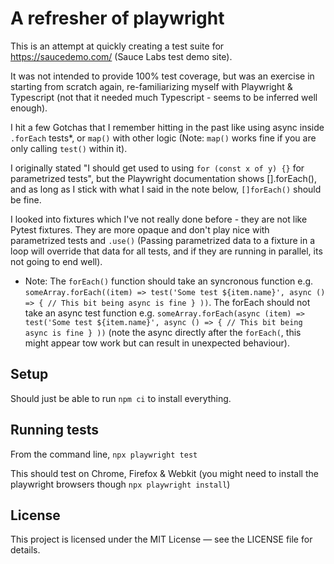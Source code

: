 # A refresher of playwright

This is an attempt at quickly creating a test suite for https://saucedemo.com/ (Sauce Labs test demo site).

It was not intended to provide 100% test coverage, but was an exercise in starting from scratch again, re-familiarizing myself with Playwright & Typescript (not that it needed much Typescript - seems to be inferred well enough).

I hit a few Gotchas that I remember hitting in the past like using async inside `.forEach` tests\*, or `map()` with other logic (Note: `map()` works fine if you are only calling `test()` within it).

I originally stated "I should get used to using `for (const x of y) {}` for parametrized tests", but the Playwright documentation shows [].forEach(), and as long as I stick with what I said in the note below, `[]forEach()` should be fine.

I looked into fixtures which I've not really done before - they are not like Pytest fixtures. They are more opaque and don't play nice with parametrized tests and `.use()` (Passing parametrized data to a fixture in a loop will override that data for all tests, and if they are running in parallel, its not going to end well).

- Note: The `forEach()` function should take an syncronous function e.g. `someArray.forEach((item) => test('Some test ${item.name}', async () => { // This bit being async is fine } ))`. The forEach should not take an async test function e.g. `someArray.forEach(async (item) => test('Some test ${item.name}', async () => { // This bit being async is fine } ))` (note the async directly after the `forEach(`, this might appear tow work but can result in unexpected behaviour).

## Setup

Should just be able to run `npm ci` to install everything.

## Running tests

From the command line, `npx playwright test`

This should test on Chrome, Firefox & Webkit (you might need to install the playwright browsers though `npx playwright install`)

## License

This project is licensed under the MIT License — see the LICENSE file for details.
